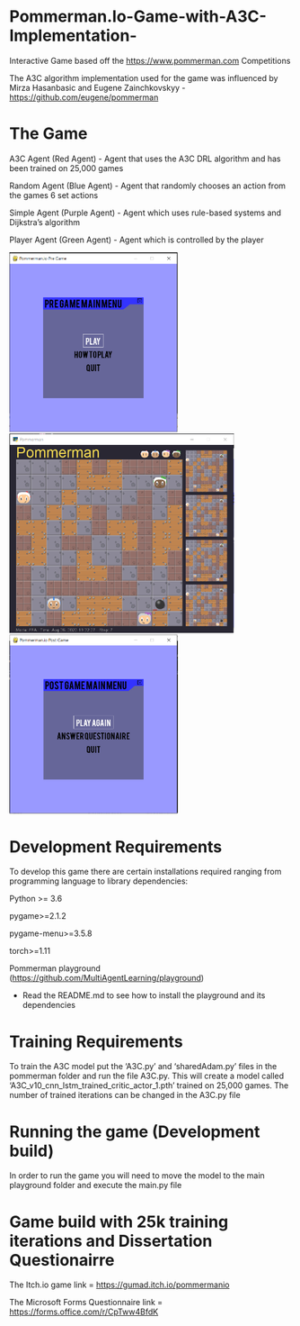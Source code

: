 # Pommerman.Io-Game-with-A3C-Implementation-
Interactive Game based off the https://www.pommerman.com Competitions 

The A3C algorithm implementation used for the game was influenced by Mirza Hasanbasic and Eugene Zainchkovskyy -  https://github.com/eugene/pommerman

# The Game 

A3C Agent (Red Agent) - Agent that uses the A3C DRL algorithm and has been trained on 25,000 games

Random Agent (Blue Agent) - Agent that randomly  chooses an action from the games 6 set actions 

Simple Agent (Purple Agent) - Agent which uses rule-based systems and Dijkstra’s algorithm 

Player Agent (Green Agent) - Agent which is controlled by the player


<p float="left">
  <img src="Game_Main_Menu.PNG" width="300" />
  <img src="RunningGame.PNG" width="400" /> 
  <img src="PostGameMenu.PNG" width="300" />
</p>

# Development Requirements
To develop this game there are certain installations required ranging from programming language to library dependencies: 

Python >= 3.6

pygame>=2.1.2

pygame-menu>=3.5.8

torch>=1.11

Pommerman playground (https://github.com/MultiAgentLearning/playground) 
-	Read the README.md to see how to install the playground and its dependencies

# Training Requirements 
To train the A3C model put the ‘A3C.py’ and ‘sharedAdam.py’ files in the pommerman folder and run the file A3C.py. This will create a model called ‘A3C_v10_cnn_lstm_trained_critic_actor_1.pth’ trained on 25,000 games. The number of trained iterations can be changed in the A3C.py file 

# Running the game (Development build)
In order to run the game you will need to move the model to the main playground folder and execute the main.py file 

# Game build with 25k training iterations and Dissertation Questionairre 
The Itch.io game link =  https://gumad.itch.io/pommermanio

The Microsoft Forms Questionnaire link = https://forms.office.com/r/CpTww4BfdK 



